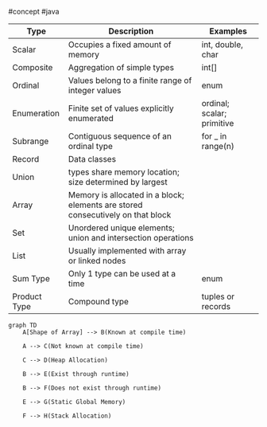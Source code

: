 #concept #java

| Type         | Description                                                                      | Examples                   |
| ------------ | -------------------------------------------------------------------------------- | -------------------------- |
| Scalar       | Occupies a fixed amount of memory                                                | int, double, char          |
| Composite    | Aggregation of simple types                                                      | int[]                      |
| Ordinal      | Values belong to a finite range of integer values                                | enum                       |
| Enumeration  | Finite set of values explicitly enumerated                                       | ordinal; scalar; primitive |
| Subrange     | Contiguous sequence of an ordinal type                                           | for _ in range(n)          |
| Record       | Data classes                                                                     |                            |
| Union        | types share memory location; size determined by largest                          |                            |
| Array        | Memory is allocated in a block; elements are stored consecutively on that block |                            |
| Set          | Unordered unique elements; union and intersection operations                     |                            |
| List         | Usually implemented with array or linked nodes                                   |                            |
| Sum Type     | Only 1 type can be used at a time                                                | enum                       |
| Product Type | Compound type                                                                    | tuples or records          |    |                                                                                  |                            |

```mermaid
graph TD
	A[Shape of Array] --> B(Known at compile time)

	A --> C(Not known at compile time)

	C --> D(Heap Allocation)

	B --> E(Exist through runtime)

	B --> F(Does not exist through runtime)

	E --> G(Static Global Memory)

	F --> H(Stack Allocation)
```

